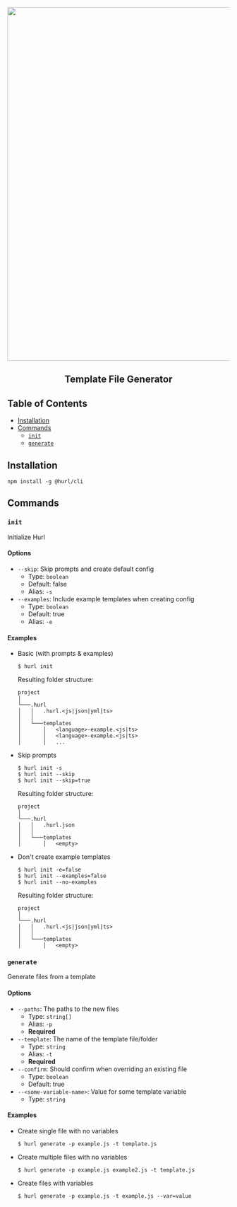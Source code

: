 <p align="center">
<img src="https://raw.githubusercontent.com/hurl-org/hurl/main/static/banner-light.png" width="800">
<p>

<h2 align="center">Template File Generator</h2>

## Table of Contents <!-- omit in toc -->

- [Installation](#installation)
- [Commands](#commands)
  - [`init`](#init)
  - [`generate`](#generate)

## Installation

```shell
npm install -g @hurl/cli
```

## Commands

### `init`

Initialize Hurl

#### Options

- `--skip`: Skip prompts and create default config
  - Type: `boolean`
  - Default: false
  - Alias: `-s`
- `--examples`: Include example templates when creating config
  - Type: `boolean`
  - Default: true
  - Alias: `-e`

#### Examples

- Basic (with prompts & examples)

  ```shell
  $ hurl init
  ```

  Resulting folder structure:

  ```
  project
  │
  └───.hurl
  │   │   .hurl.<js|json|yml|ts>
  │   │
  │   └───templates
  │       │   <language>-example.<js|ts>
  │       │   <language>-example.<js|ts>
  │       │   ...
  ```

- Skip prompts

  ```shell
  $ hurl init -s
  $ hurl init --skip
  $ hurl init --skip=true
  ```

  Resulting folder structure:

  ```
  project
  │
  └───.hurl
  │   │   .hurl.json
  │   │
  │   └───templates
  │       │   <empty>
  ```

- Don't create example templates

  ```shell
  $ hurl init -e=false
  $ hurl init --examples=false
  $ hurl init --no-examples
  ```

  Resulting folder structure:

  ```
  project
  │
  └───.hurl
  │   │   .hurl.<js|json|yml|ts>
  │   │
  │   └───templates
  │       │   <empty>
  ```

### `generate`

Generate files from a template

#### Options

- `--paths`: The paths to the new files
  - Type: `string[]`
  - Alias: `-p`
  - **Required**
- `--template`: The name of the template file/folder
  - Type: `string`
  - Alias: `-t`
  - **Required**
- `--confirm`: Should confirm when overriding an existing file
  - Type: `boolean`
  - Default: true
- `--<some-variable-name>`: Value for some template variable
  - Type: `string`

#### Examples

- Create single file with no variables

  ```shell
  $ hurl generate -p example.js -t template.js
  ```

- Create multiple files with no variables

  ```shell
  $ hurl generate -p example.js example2.js -t template.js
  ```

- Create files with variables

  ```shell
  $ hurl generate -p example.js -t example.js --var=value
  ```
